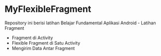# MyFlexibleFragment
Repository ini berisi latihan Belajar Fundamental Aplikasi Android - Latihan Fragment
- Fragment di Activity
- Flexible Fragment di Satu Activity
- Mengirim Data Antar Fragment

